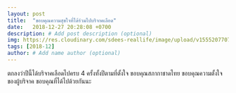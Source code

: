 ```yaml
---
layout: post
title:  "ขอบคุณความสุขใจที่ได้ร่วมไปบริจาคเลือด"
date:   2018-12-27 20:28:08 +0700
description: # Add post description (optional)
img: https://res.cloudinary.com/sdees-reallife/image/upload/v1555207707/Screenshot_from_2019-04-14_09-06-54.png # Add image post (optional)
tags: [2018-12]
author: # Add name author (optional)
---
```

ตกลงว่าปีนี้ได้บริจาคเลือดไปครบ 4 ครั้งทั้งปีตามที่ตั้งใจ ขอบคุณสภากาชาดไทย ขอบคุณความตั้งใจของผู้บริจาค ขอบคุณที่ได้ไปด้วยกันนะ
